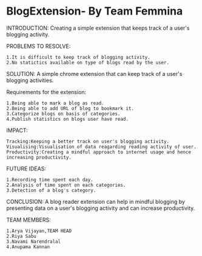 # BlogExtension- By Team Femmina
INTRODUCTION:
  Creating a simple extension that keeps track of a user's blogging activity.
  
PROBLEMS TO RESOLVE:

    1.It is difficult to keep track of blogging activity.
    2.No statictics available on type of blogs read by the user.
  
SOLUTION:
  A simple chrome extension that can keep track of a user's blogging activities.
  
  Requirements for the extension:
  
    1.Being able to mark a blog as read.
    2.Being able to add URL of blog to bookmark it.
    3.Categorize blogs on basis of categories.
    4.Publish statistics on blogs user have read.
    
IMPACT:

    Tracking:Keeping a better track on user's blogging activity.
    Visualising:Visualisation of data reagarding reading activity of user.
    Productivity:Creating a mindful approach to internet usage and hence increasing productivity.

FUTURE IDEAS:

    1.Recording time spent each day.
    2.Analysis of time spent on each categories.
    3.Detection of a blog's category.
  
CONCLUSION:
  A blog reader extension can help in mindful blogging by presenting data on a user's blogging activity and can increase productivity.
 
 TEAM MEMBERS:
 
    1.Arya Vijayan,TEAM HEAD
    2.Riya Sabu
    3.Navami Narendralal
    4.Anupama Kannan


  
